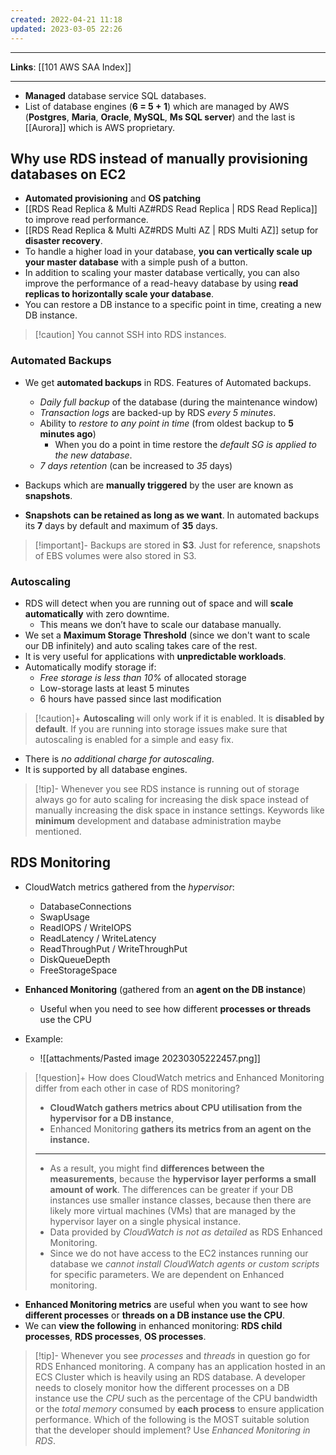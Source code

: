 ```yaml
---
created: 2022-04-21 11:18
updated: 2023-03-05 22:26
---
```

---
**Links**: [[101 AWS SAA Index]]

---

- **Managed** database service SQL databases.
- List of database engines (**6 = 5 + 1**) which are managed by AWS (**Postgres**, **Maria**, **Oracle**, **MySQL**, **Ms SQL server**) and the last is [[Aurora]] which is AWS proprietary.

## Why use RDS instead of manually provisioning databases on EC2
- **Automated provisioning** and **OS patching**
- [[RDS Read Replica & Multi AZ#RDS Read Replica | RDS Read Replica]] to improve read performance.
- [[RDS Read Replica & Multi AZ#RDS Multi AZ | RDS Multi AZ]] setup for **disaster recovery**.
- To handle a higher load in your database, **you can vertically scale up your master database** with a simple push of a button.
- In addition to scaling your master database vertically, you can also improve the performance of a read-heavy database by using **read replicas to horizontally scale your database**.
- You can restore a DB instance to a specific point in time, creating a new DB instance.

> [!caution] You cannot SSH into RDS instances.

### Automated Backups
- We get **automated backups** in RDS. Features of Automated backups.
	- *Daily full backup* of the database (during the maintenance window)
	- *Transaction logs* are backed-up by RDS *every 5 minutes*.
	-  Ability to *restore to any point in time* (from oldest backup to **5 minutes ago**)
		- When you do a point in time restore the *default SG is applied to the new database*.
	- *7 days retention* (can be increased to *35* days)

-   Backups which are **manually triggered** by the user are known as **snapshots**.
-   **Snapshots** **can be retained as long as we want**. In automated backups its **7** days by default and maximum of **35** days.

> [!important]- Backups are stored in **S3**.
> Just for reference, snapshots of EBS volumes were also stored in S3.

### Autoscaling
- RDS will detect when you are running out of space and will **scale automatically** with zero downtime. 
	- This means we don’t have to scale our database manually. 
- We set a **Maximum Storage Threshold** (since we don't want to scale our DB infinitely) and auto scaling takes care of the rest. 
- It is very useful for applications with **unpredictable workloads**.
- Automatically modify storage if:
	- *Free storage is less than 10%* of allocated storage 
	- Low-storage lasts at least 5 minutes
	- 6 hours have passed since last modification

> [!caution]+ **Autoscaling** will only work if it is enabled. It is **disabled by default**.
> If you are running into storage issues make sure that autoscaling is enabled for a simple and easy fix.

- There is *no additional charge for autoscaling*.
- It is supported by all database engines.

> [!tip]- Whenever you see RDS instance is running out of storage always go for auto scaling for increasing the disk space instead of manually increasing the disk space in instance settings.
> Keywords like **minimum** development and database administration maybe mentioned.

## RDS Monitoring
- CloudWatch metrics gathered from the *hypervisor*:
	- DatabaseConnections
	- SwapUsage
	- ReadIOPS / WriteIOPS
	- ReadLatency / WriteLatency
	- ReadThroughPut / WriteThroughPut
	- DiskQueueDepth
	- FreeStorageSpace

- **Enhanced Monitoring** (gathered from an **agent on the DB instance**)
	- Useful when you need to see how different **processes or threads** use the CPU

- Example: 
	- ![[attachments/Pasted image 20230305222457.png]]

> [!question]+ How does CloudWatch metrics and Enhanced Monitoring differ from each other in case of RDS monitoring?
> -   **CloudWatch gathers metrics about CPU utilisation from the hypervisor for a DB instance**,
> -   Enhanced Monitoring **gathers its metrics from an agent on the instance.**
> ---
> -   As a result, you might find **differences between the measurements**, because the **hypervisor layer performs a small amount of work**. The differences can be greater if your DB instances use smaller instance classes, because then there are likely more virtual machines (VMs) that are managed by the hypervisor layer on a single physical instance.
> - Data provided by *CloudWatch is not as detailed* as RDS Enhanced Monitoring.
> - Since we do not have access to the EC2 instances running our database we *cannot install CloudWatch agents or custom scripts* for specific parameters. We are dependent on Enhanced monitoring.

-   **Enhanced Monitoring metrics** are useful when you want to see how **different processes** or **threads on a DB instance use the CPU**.
-   We can **view the following** in enhanced monitoring: **RDS child processes**, **RDS processes**, **OS processes**.

> [!tip]- Whenever you see *processes* and *threads* in question go for RDS Enhanced monitoring.
> A company has an application hosted in an ECS Cluster which is heavily using an RDS database. A developer needs to closely monitor how the different processes on a DB instance use the *CPU* such as the percentage of the CPU bandwidth or the *total memory* consumed by **each process** to ensure application performance. Which of the following is the MOST suitable solution that the developer should implement?
> Use *Enhanced Monitoring in RDS*.

